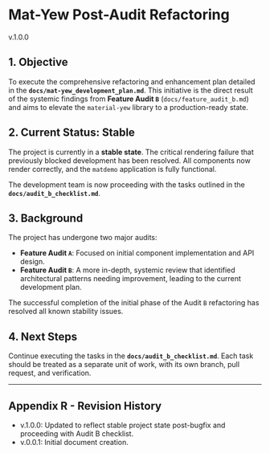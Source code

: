 # Mat-Yew Post-Audit Refactoring
v.1.0.0

## 1. Objective

To execute the comprehensive refactoring and enhancement plan detailed in the **`docs/mat-yew_development_plan.md`**. This initiative is the direct result of the systemic findings from **Feature Audit `B`** (`docs/feature_audit_b.md`) and aims to elevate the `material-yew` library to a production-ready state.

## 2. Current Status: Stable

The project is currently in a **stable state**. The critical rendering failure that previously blocked development has been resolved. All components now render correctly, and the `matdemo` application is fully functional.

The development team is now proceeding with the tasks outlined in the **`docs/audit_b_checklist.md`**.

## 3. Background

The project has undergone two major audits:
- **Feature Audit `A`**: Focused on initial component implementation and API design.
- **Feature Audit `B`**: A more in-depth, systemic review that identified architectural patterns needing improvement, leading to the current development plan.

The successful completion of the initial phase of the Audit `B` refactoring has resolved all known stability issues.

## 4. Next Steps

Continue executing the tasks in the **`docs/audit_b_checklist.md`**. Each task should be treated as a separate unit of work, with its own branch, pull request, and verification.

---
## Appendix R - Revision History
- v.1.0.0: Updated to reflect stable project state post-bugfix and proceeding with Audit B checklist.
- v.0.0.1: Initial document creation.